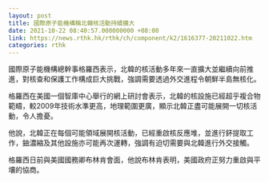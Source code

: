 ```yaml
---
layout: post
title: 國際原子能機構稱北韓核活動持續擴大
date: 2021-10-22 08:40:57.000000000 +08:00
link: https://news.rthk.hk/rthk/ch/component/k2/1616377-20211022.htm
categories: rthk
---
```


國際原子能機構總幹事格羅西表示，北韓的核活動多年來一直擴大並繼續向前推進，對核查和保護工作構成巨大挑戰，強調需要透過外交進程令朝鮮半島無核化。

格羅西在美國一個智庫中心舉行的網上研討會表示，北韓的核設施已經超乎複合物範疇，較2009年技術水準更高，地理範圍更廣，顯示北韓正盡可能展開一切核活動，令人擔憂。

他說，北韓正在每個可能領域展開核活動，已經重啟核反應堆，並進行鈈提取工作，鈾濃縮及其他設施亦可能再次運轉，強調有迫切需要與北韓進行外交接觸。

格羅西日前與美國國務卿布林肯會面，他說布林肯表明，美國政府正努力重啟與平壤的協商。
